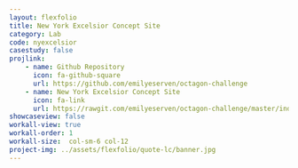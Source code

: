 ```yaml
---
layout: flexfolio
title: New York Excelsior Concept Site
category: Lab
code: nyexcelsior
casestudy: false
projlink:
    - name: Github Repository
      icon: fa-github-square
      url: https://github.com/emilyeserven/octagon-challenge
    - name: New York Excelsior Concept Site
      icon: fa-link
      url: https://rawgit.com/emilyeserven/octagon-challenge/master/index.html
showcaseview: false
workall-view: true
workall-order: 1
workall-size:  col-sm-6 col-12
project-img: ../assets/flexfolio/quote-lc/banner.jpg
---
```

